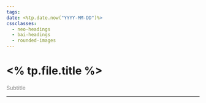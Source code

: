 ```yaml
---
tags: 
date: <%tp.date.now("YYYY-MM-DD")%>
cssclasses:
  - neo-headings
  - bai-headings
  - rounded-images
---
```

# <% tp.file.title %>
<p class="text-center" style="margin:0;color:gray;">Subtitle</p>

***
